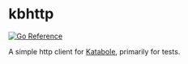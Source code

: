 # kbhttp

[![Go Reference](https://pkg.go.dev/badge/github.com/katabole/kbhttp.svg)](https://pkg.go.dev/github.com/katabole/kbhttp)

A simple http client for [Katabole](https://github.com/katabole/katabole), primarily for tests.
